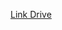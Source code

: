 [Link Drive](https://drive.google.com/drive/folders/1M4DJ4DbvzS7cfd1nlMQ3gGIlF1CZOBVr?usp=sharing)

